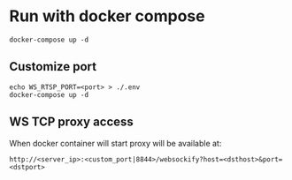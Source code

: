 # Run with docker compose

```
docker-compose up -d
```

## Customize port

```
echo WS_RTSP_PORT=<port> > ./.env
docker-compose up -d
```

## WS TCP proxy access

When docker container will start proxy will be available at:

```
http://<server_ip>:<custom_port|8844>/websockify?host=<dsthost>&port=<dstport>
```

